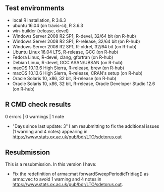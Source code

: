 ## Test environments

* local R installation, R 3.6.3
* ubuntu 16.04 (on travis-ci), R 3.6.3
* win-builder (release, devel)
* Windows Server 2008 R2 SP1, R-devel, 32/64 bit (on R-hub)
* Windows Server 2008 R2 SP1, R-release, 32/64 bit (on R-hub)
* Windows Server 2008 R2 SP1, R-oldrel, 32/64 bit (on R-hub)
* Ubuntu Linux 16.04 LTS, R-release, GCC (on R-hub)
* Fedora Linux, R-devel, clang, gfortran (on R-hub)
* Debian Linux, R-devel, GCC ASAN/UBSAN (on R-hub)
* macOS 10.13.6 High Sierra, R-release, brew (on R-hub)
* macOS 10.13.6 High Sierra, R-release, CRAN's setup (on R-hub)
* Oracle Solaris 10, x86, 32 bit, R-release (on R-hub)
* Oracle Solaris 10, x86, 32 bit, R-release, Oracle Developer Studio 12.6 (on R-hub)

## R CMD check results

0 errors | 0 warnings | 1 note

* "Days since last update: 3" I am resubmitting to fix the additional issues (1 warning and 4 notes) appearing in https://www.stats.ox.ac.uk/pub/bdr/LTO/sdetorus.out

## Resubmission

This is a resubmission. In this version I have:

* Fix the redefinition of arma::mat forwardSweepPeriodicTridiag() as arma::vec to avoid 1 warning and 4 notes in https://www.stats.ox.ac.uk/pub/bdr/LTO/sdetorus.out.
